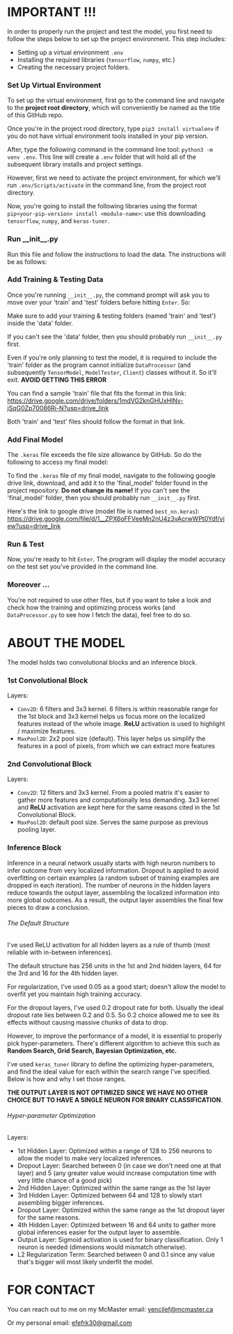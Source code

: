 IMPORTANT !!!
=============
In order to properly run the project and test the model, you first need to follow the steps below to set up the project environment. This step includes:

- Setting up a virtual environment `.env`
- Installing the required libraries (`tensorflow`, `numpy`, etc.)
- Creating the necessary project folders.

### Set Up Virtual Environment
To set up the virtual environment, first go to the command line and navigate to the **project root directory**, which will conveniently be named as the title of this GitHub repo.

Once you're in the project rood directory, type `pip3 install virtualenv` if you do not have virtual environment tools installed in your pip version. 

After, type the following command in the command line tool: `python3 -m venv .env`. This line will create a `.env` folder that will hold all of the subsequent library installs and project settings.

However, first we need to activate the project environment, for which we'll run `.env/Scripts/activate` in the command line, from the project root directory.

Now, you're going to install the following libraries using the format `pip<your-pip-version> install <module-name>`: use this downloading `tensorflow`, `numpy`, and `keras-tuner`.

### Run \_\_init\_\_.py

Run this file and follow the instructions to load the data. The instructions will be as follows:

### Add Training & Testing Data

Once you're running `__init__.py`, the command prompt will ask you to move over your 'train' and 'test' folders before hitting `Enter`. So:

Make sure to add your training & testing folders (named 'train' and 'test') inside the 'data' folder.

If you can't see the 'data' folder, then you should probably run `__init__.py` first.

Even if you're only planning to test the model, it is required to include the 'train' folder as the program cannot initialize `DataProcessor` (and subsequently `TensorModel`, `ModelTester`, `Client`) classes without it. So it'll exit. **AVOID GETTING THIS ERROR**

You can find a sample 'train' file that fits the format in this link: https://drive.google.com/drive/folders/1mdVG2knGHUxHlNv-jSqG0Zp70086Ri-N?usp=drive_link

Both 'train' and 'test' files should follow the format in that link.

### Add Final Model

The `.keras` file exceeds the file size allowance by GitHub. So do the following to access my final model:

To find the `.keras` file of my final model, navigate to the following google drive link, download, and add it to the 'final_model' folder found in the project repository. **Do not change its name!** If you can't see the 'final_model' folder, then you should probably run `__init__.py` first. 

Here's the link to google drive (model file is named `best_nn.keras`): https://drive.google.com/file/d/1__ZPX6oFFVeeMn2nU4z3vAcrwWPt0Ydf/view?usp=drive_link
### Run & Test

Now, you're ready to hit `Enter`. The program will display the model accuracy on the test set you've provided in the command line.

### Moreover ...

You're not required to use other files, but if you want to take a look and check how the training and optimizing process works (and `DataProcessor.py` to see how I fetch the data), feel free to do so.

ABOUT THE MODEL
===============

The model holds two convolutional blocks and an inference block.

### 1st Convolutional Block

Layers:

- `Conv2D`: 6 filters and 3x3 kernel. 6 filters is within reasonable range for the 1st block and 3x3 kernel helps us focus more on the localized features instead of the whole image. **ReLU** activation is used to highlight / maximize features.
- `MaxPool2D`: 2x2 pool size (default). This layer helps us simplify the features in a pool of pixels, from which we can extract more features

### 2nd Convolutional Block

Layers:

- `Conv2D`: 12 filters and 3x3 kernel. From a pooled matrix it's easier to gather more features and computationally less demanding. 3x3 kernel and **ReLU** activation are kept here for the same reasons cited in the 1st Convolutional Block.
- `MaxPool2D`: default pool size. Serves the same purpose as previous pooling layer. 

### Inference Block

Inference in a neural network usually starts with high neuron numbers to infer outcome from very localized information. Dropout is applied to avoid overfitting on certain examples (a random subset of training examples are dropped in each iteration). The number of neurons in the hidden layers reduce towards the output layer, assembling the localized information into more global outcomes. As a result, the output layer assembles the final few pieces to draw a conclusion.

###### The Default Structure

I've used ReLU activation for all hidden layers as a rule of thumb (most reliable with in-between inferences). 

The default structure has 256 units in the 1st and 2nd hidden layers, 64 for the 3rd and 16 for the 4th hidden layer.

For regularization, I've used 0.05 as a good start; doesn't allow the model to overfit yet you maintain high training accuracy.

For the dropout layers, I've used 0.2 dropout rate for both. Usually the ideal dropout rate lies between 0.2 and 0.5. So 0.2 choice allowed me to see its effects without causing massive chunks of data to drop.

However, to improve the performance of a model, it is essential to properly pick hyper-parameters. There's different algorithm to achieve this such as **Random Search, Grid Search, Bayesian Optimization, etc.**

I've used `keras_tuner` library to define the optimizing hyper-parameters, and find the ideal value for each within the search range I've specified. Below is how and why I set those ranges.

**THE OUTPUT LAYER IS NOT OPTIMIZED SINCE WE HAVE NO OTHER CHOICE BUT TO HAVE A SINGLE NEURON FOR BINARY CLASSIFICATION**.

###### Hyper-parameter Optimization

Layers:
- 1st Hidden Layer: Optimized within a range of 128 to 256 neurons to allow the model to make very localized inferences.
- Dropout Layer: Searched between 0 (in case we don't need one at that layer) and 5 (any greater value would increase computation time with very little chance of a good pick)
- 2nd Hidden Layer: Optimized within the same range as the 1st layer
- 3rd Hidden Layer: Optimized between 64 and 128 to slowly start assembling bigger inferences.
- Dropout Layer: Optimized within the same range as the 1st dropout layer for the same reasons.
- 4th Hidden Layer: Optimized between 16 and 64 units to gather more global inferences easier for the output layer to assemble.
- Output Layer: Sigmoid activation is used for binary classification. Only 1 neuron is needed (dimensions would mismatch otherwise).
- L2 Regularization Term: Searched between 0 and 0.1 since any value that's bigger will most likely underfit the model.

FOR CONTACT
===========
You can reach out to me on my McMaster email: yencilef@mcmaster.ca

Or my personal email: efefrk30@gmail.com
